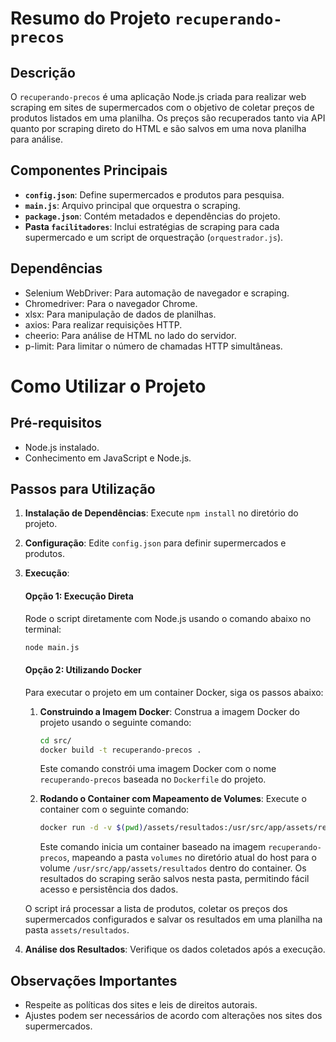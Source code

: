 # Resumo do Projeto `recuperando-precos`

## Descrição
O `recuperando-precos` é uma aplicação Node.js criada para realizar web scraping em sites de supermercados com o objetivo de coletar preços de produtos listados em uma planilha. Os preços são recuperados tanto via API quanto por scraping direto do HTML e são salvos em uma nova planilha para análise.

## Componentes Principais
- **`config.json`**: Define supermercados e produtos para pesquisa.
- **`main.js`**: Arquivo principal que orquestra o scraping.
- **`package.json`**: Contém metadados e dependências do projeto.
- **Pasta `facilitadores`**: Inclui estratégias de scraping para cada supermercado e um script de orquestração (`orquestrador.js`).

## Dependências
- Selenium WebDriver: Para automação de navegador e scraping.
- Chromedriver: Para o navegador Chrome.
- xlsx: Para manipulação de dados de planilhas.
- axios: Para realizar requisições HTTP.
- cheerio: Para análise de HTML no lado do servidor.
- p-limit: Para limitar o número de chamadas HTTP simultâneas.

# Como Utilizar o Projeto

## Pré-requisitos
- Node.js instalado.
- Conhecimento em JavaScript e Node.js.

## Passos para Utilização
1. **Instalação de Dependências**: 
   Execute `npm install` no diretório do projeto.

2. **Configuração**: 
   Edite `config.json` para definir supermercados e produtos.

3. **Execução**: 
   #### Opção 1: Execução Direta
   Rode o script diretamente com Node.js usando o comando abaixo no  terminal:
   ```bash
   node main.js
   ```

   #### Opção 2: Utilizando Docker
   Para executar o projeto em um container Docker, siga os passos abaixo:

   1. **Construindo a Imagem Docker**:
      Construa a imagem Docker do projeto usando o seguinte comando:
      ```bash
      cd src/
      docker build -t recuperando-precos .
      ```
      Este comando constrói uma imagem Docker com o nome    `recuperando-precos` baseada no `Dockerfile` do projeto.

   2. **Rodando o Container com Mapeamento de Volumes**:
      Execute o container com o seguinte comando:
      ```bash
      docker run -d -v $(pwd)/assets/resultados:/usr/src/app/assets/resultados recuperando-precos
      ```
      Este comando inicia um container baseado na imagem    `recuperando-precos`, mapeando a pasta `volumes` no diretório atual  do host para o volume `/usr/src/app/assets/resultados` dentro do   container. Os resultados do scraping serão salvos nesta pasta,   permitindo fácil acesso e persistência dos dados.

   O script irá processar a lista de produtos, coletar os preços dos    supermercados configurados e salvar os resultados em uma planilha na    pasta `assets/resultados`.


4. **Análise dos Resultados**: 
   Verifique os dados coletados após a execução.

## Observações Importantes
- Respeite as políticas dos sites e leis de direitos autorais.
- Ajustes podem ser necessários de acordo com alterações nos sites dos supermercados.